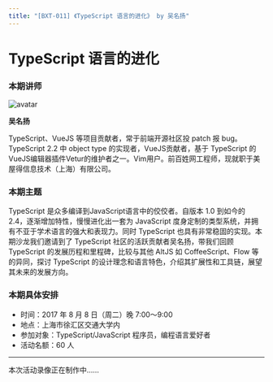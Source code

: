 ```yaml
---
title: "[BXT-011] 《TypeScript 语言的进化》 by 吴名扬"
---
```


# TypeScript 语言的进化

### 本期讲师

![avatar](https://user-images.githubusercontent.com/159840/28764574-c586e2f6-75f8-11e7-8846-8548311adc35.jpg)

**吴名扬**

TypeScript、VueJS 等项目贡献者，常于前端开源社区投 patch 报 bug。TypeScript 2.2 中 object type 的实现者，VueJS贡献者，基于 TypeScript 的 VueJS编辑器插件Vetur的维护者之一。Vim用户。前百姓网工程师，现就职于美屋得信息技术（上海）有限公司。


### 本期主题

TypeScript 是众多编译到JavaScript语言中的佼佼者。自版本 1.0 到如今的 2.4，逐渐增加特性，慢慢进化出一套为 JavaScript 度身定制的类型系统，并拥有不亚于学术语言的强大和表现力。同时 TypeScript 也具有非常稳固的实现。本期沙龙我们邀请到了 TypeScript 社区的活跃贡献者吴名扬，带我们回顾 TypeScript 的发展历程和里程碑，比较与其他 AltJS 如 CoffeeScript、Flow 等的异同，探讨 TypeScript 的设计理念和语言特色，介绍其扩展性和工具链，展望其未来的发展方向。


### 本期具体安排

* 时间：2017 年 8 月 8 日（周二）晚 7:00～9:00
* 地点：上海市徐汇区交通大学内
* 参加对象：TypeScript/JavaScript 程序员，编程语言爱好者
* 活动名额：60 人


* * *

本次活动录像正在制作中……
